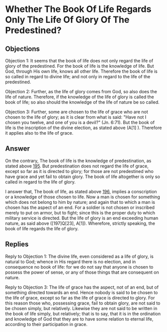 # Whether The Book Of Life Regards Only The Life Of Glory Of The Predestined?

## Objections

Objection 1: It seems that the book of life does not only regard the life of glory of the predestined. For the book of life is the knowledge of life. But God, through His own life, knows all other life. Therefore the book of life is so called in regard to divine life; and not only in regard to the life of the predestined.

Objection 2: Further, as the life of glory comes from God, so also does the life of nature. Therefore, if the knowledge of the life of glory is called the book of life; so also should the knowledge of the life of nature be so called.

Objection 3: Further, some are chosen to the life of grace who are not chosen to the life of glory; as it is clear from what is said: "Have not I chosen you twelve, and one of you is a devil?" (Jn. 6:71). But the book of life is the inscription of the divine election, as stated above (A[1] ). Therefore it applies also to the life of grace.

## Answer

On the contrary, The book of life is the knowledge of predestination, as stated above [195](A[1]). But predestination does not regard the life of grace, except so far as it is directed to glory; for those are not predestined who have grace and yet fail to obtain glory. The book of life altogether is only so called in regard to the life of glory.

I answer that, The book of life, as stated above [196](A[1]), implies a conscription or a knowledge of those chosen to life. Now a man is chosen for something which does not belong to him by nature; and again that to which a man is chosen has the aspect of an end. For a soldier is not chosen or inscribed merely to put on armor, but to fight; since this is the proper duty to which military service is directed. But the life of glory is an end exceeding human nature, as said above ([197]Q[23], A[1]). Wherefore, strictly speaking, the book of life regards the life of glory.

## Replies

Reply to Objection 1: The divine life, even considered as a life of glory, is natural to God; whence in His regard there is no election, and in consequence no book of life: for we do not say that anyone is chosen to possess the power of sense, or any of those things that are consequent on nature.

Reply to Objection 3: The life of grace has the aspect, not of an end, but of something directed towards an end. Hence nobody is said to be chosen to the life of grace, except so far as the life of grace is directed to glory. For this reason those who, possessing grace, fail to obtain glory, are not said to be chosen simply, but relatively. Likewise they are not said to be written in the book of life simply, but relatively; that is to say, that it is in the ordination and knowledge of God that they are to have some relation to eternal life, according to their participation in grace.